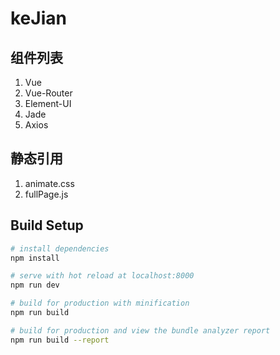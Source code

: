 # keJian
## 组件列表

1. Vue
2. Vue-Router
3. Element-UI
4. Jade
5. Axios

## 静态引用

1. animate.css
2. fullPage.js

## Build Setup

``` bash
# install dependencies
npm install

# serve with hot reload at localhost:8000
npm run dev

# build for production with minification
npm run build

# build for production and view the bundle analyzer report
npm run build --report
```


